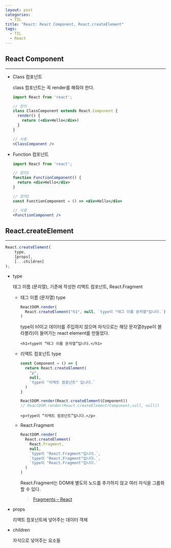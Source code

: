 ```yaml
---
layout: post
categories:
  - TIL
title: "React: React Component, React.createElement"
tags:
  - TIL
  - React
---
```


## __React Component__
---

- Class 컴포넌트
  
  class 컴포넌트는 꼭 render를 해줘야 한다.
  
  ```jsx
  import React from 'react';
  
  // 정의
  class ClassComponent extends React.Component {
    render() {
      return (<div>Hello</div>)
    }
  }
  
  // 사용
  <ClassComponent />
  ```
    
- Function 컴포넌트
    
  ```jsx
  import React from 'react';
  
  // 정의1
  function FunctionComponent() {
    return <div>Hello</div>
  }
  
  // 정의2
  const FunctionComponent = () => <div>Hello</div>
  
  // 사용
  <FunctionComponent />
  ```

## __React.createElement__
---

```jsx
React.createElement(
	type,
	[props],
	[...children]
);
```

- type
  
  태그 이름 (문자열), 기존에 작성한 리액트 컴포넌트, React.Fragment
  
  - 태그 이름 (문자열) type
    
    ```jsx
    ReactDOM.render(
      React.createElement("h1", null, `type이 "태그 이름 문자열"입니다.`)
    )
    ```
    
    type이 h1이고 데이터를 주입하지 않으며 자식으로는 해당 문자열(type이 블라블라)이 들어가는 react element를 만들었다.
    
    `<h1>type이 “태그 이름 문자열”입니다.</h1>`
      
  - 리액트 컴포넌트 type
    
    ```jsx
    const Component = () => {
      return React.createElement(
        "p",
        null,
        `type이 "리액트 컴포넌트" 입니다.`
      )
    }
    
    ReactDOM.render(React.createElement(Component))
    // ReactDOM.render(React.createElement(Component,null, null))
    ```
    
    `<p>type이 “리액트 컴포넌트”입니다.</p>`
      
  - React.Fragment
      
    ```jsx
    ReactDOM.render(
      React.createElement(
        React.Fragment,
        null,
        `type이 "React.Fragment"입니다.`,
        `type이 "React.Fragment"입니다.`,
        `type이 "React.Fragment"입니다.`
      )
    )
    ```
    
    React.Fragment는 DOM에 별도의 노드를 추가하지 않고 여러 자식을 그룹화할 수 있다.
    
    > [Fragments – React](https://ko.reactjs.org/docs/fragments.html)
      
- props
  
  리액트 컴포넌트에 넣어주는 데이터 객체
    
- children
  
  자식으로 넣어주는 요소들